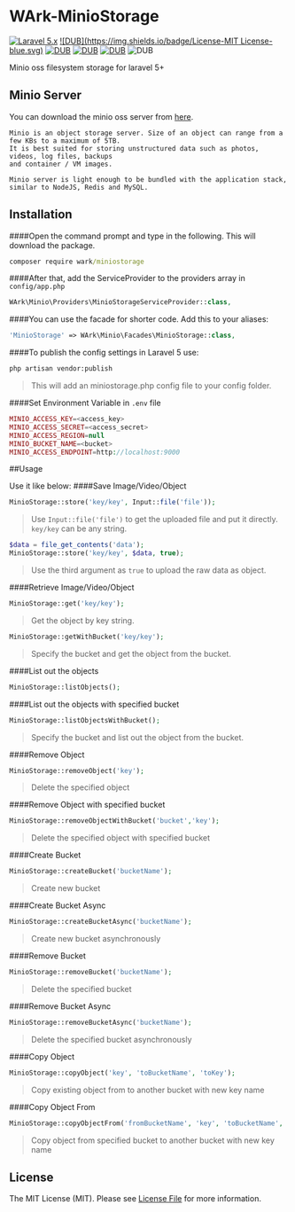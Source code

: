 # WArk-MinioStorage
[![Laravel 5.x](https://img.shields.io/badge/Laravel-5.x-orange.svg)](http://laravel.com)
[![DUB](https://img.shields.io/badge/License-MIT License-blue.svg)](https://github.com/wandrewchan/WArk-MinioStorage/blob/master/LICENSE)
[![DUB](https://img.shields.io/badge/Packgist-v1.1.0-orange.svg)](https://packagist.org/packages/wark/miniostorage)
[![DUB](https://img.shields.io/badge/Composer-compatible-green.svg)](https://packagist.org/packages/wark/miniostorage)
[![DUB](https://img.shields.io/badge/Language-PHP5.6|7-624C92.svg)](http://php.net/downloads.php)
![DUB](https://img.shields.io/badge/Platform-Web-brightgreen.svg)

Minio oss filesystem storage for laravel 5+

## Minio Server
You can download the minio oss server from [here](https://github.com/minio/minio).
```
Minio is an object storage server. Size of an object can range from a few KBs to a maximum of 5TB.
It is best suited for storing unstructured data such as photos, videos, log files, backups 
and container / VM images. 

Minio server is light enough to be bundled with the application stack, similar to NodeJS, Redis and MySQL.
```

## Installation

####Open the command prompt and type in the following. This will download the package.
```bat
composer require wark/miniostorage
```

####After that, add the ServiceProvider to the providers array in `config/app.php`

```php
WArk\Minio\Providers\MinioStorageServiceProvider::class,
```

####You can use the facade for shorter code. Add this to your aliases:

```php
'MinioStorage' => WArk\Minio\Facades\MinioStorage::class,
```

####To publish the config settings in Laravel 5 use:
```bat
php artisan vendor:publish
```
>This will add an miniostorage.php config file to your config folder.

####Set Environment Variable in `.env` file
```php
MINIO_ACCESS_KEY=<access_key>
MINIO_ACCESS_SECRET=<access_secret>
MINIO_ACCESS_REGION=null
MINIO_BUCKET_NAME=<bucket>
MINIO_ACCESS_ENDPOINT=http://localhost:9000
```

##Usage

Use it like below:
####Save Image/Video/Object

```php
MinioStorage::store('key/key', Input::file('file'));
```

>Use `Input::file('file')` to get the uploaded file and put it directly. `key/key` can be any string.

```php
$data = file_get_contents('data');
MinioStorage::store('key/key', $data, true);
```

>Use the third argument as `true` to upload the raw data as object.


####Retrieve Image/Video/Object

```php
MinioStorage::get('key/key');
```
>Get the object by key string.

```php
MinioStorage::getWithBucket('key/key');
```
>Specify the bucket and get the object from the bucket.


####List out the objects

```php
MinioStorage::listObjects();
```

####List out the objects with specified bucket

```php
MinioStorage::listObjectsWithBucket();
```
>Specify the bucket and list out the object from the bucket.

####Remove Object

```php
MinioStorage::removeObject('key');
```
>Delete the specified object

####Remove Object with specified bucket

```php
MinioStorage::removeObjectWithBucket('bucket','key');
```
>Delete the specified object with specified bucket

####Create Bucket

```php
MinioStorage::createBucket('bucketName');
```
>Create new bucket

####Create Bucket Async

```php
MinioStorage::createBucketAsync('bucketName');
```
>Create new bucket asynchronously

####Remove Bucket

```php
MinioStorage::removeBucket('bucketName');
```
>Delete the specified bucket

####Remove Bucket Async

```php
MinioStorage::removeBucketAsync('bucketName');
```
>Delete the specified bucket asynchronously

####Copy Object

```php
MinioStorage::copyObject('key', 'toBucketName', 'toKey');
```
>Copy existing object from to another bucket with new key name

####Copy Object From 

```php
MinioStorage::copyObjectFrom('fromBucketName', 'key', 'toBucketName', 'toKey');
```
>Copy object from specified bucket to another bucket with new key name

## License

The MIT License (MIT). Please see [License File](https://github.com/wandrewchan/WArk-MinioStorage/blob/master/LICENSE) for more information.

